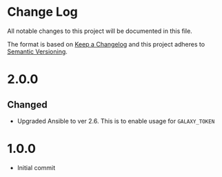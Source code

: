 
# Change Log
All notable changes to this project will be documented in this file.

The format is based on [Keep a Changelog](http://keepachangelog.com/)
and this project adheres to [Semantic Versioning](http://semver.org/).

# 2.0.0

## Changed
- Upgraded Ansible to ver 2.6. This is to enable usage for `GALAXY_TOKEN`

# 1.0.0

- Initial commit 